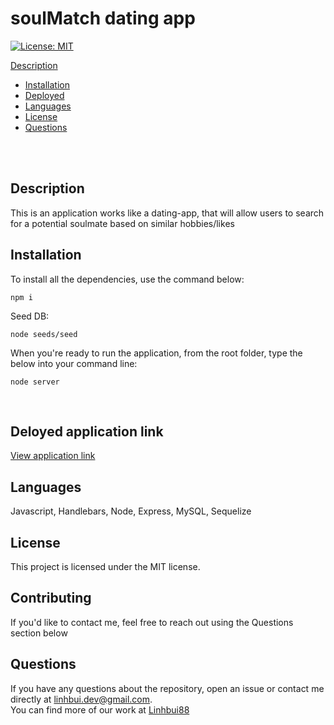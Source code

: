 # soulMatch dating app<br/>

[![License: MIT](https://img.shields.io/badge/License-MIT-yellow.svg)](https://opensource.org/licenses/MIT) <br />

 [Description](#description)
- [Installation](#installation)
- [Deployed](#deployedapplicationlink)
- [Languages](#languages)
- [License](#license)
- [Questions](#questions)

<br />
<br />

  ## Description
 This is an application works like a dating-app, that will allow users to search for a potential soulmate based on similar hobbies/likes

  ## Installation
  To install all the dependencies, use the command below:
```
npm i
```
Seed DB:
```
node seeds/seed
```
When you're ready to run the application, from the root folder, type the below into your command line:
```
node server
```
<br />

## Deloyed application link
[View application link](https://murmuring-lowlands-42240.herokuapp.com/)

## Languages
Javascript, Handlebars, Node, Express, MySQL, Sequelize <br />

## License

  This project is licensed under the MIT license. <br />
  
## Contributing

If you'd like to contact me, feel free to reach out using the Questions section below <br />

  ## Questions

  If you have any questions about the repository, open an issue or contact me directly at linhbui.dev@gmail.com. <br />
  You can find more of our work at [Linhbui88](https://github.com/Linhbui88)

